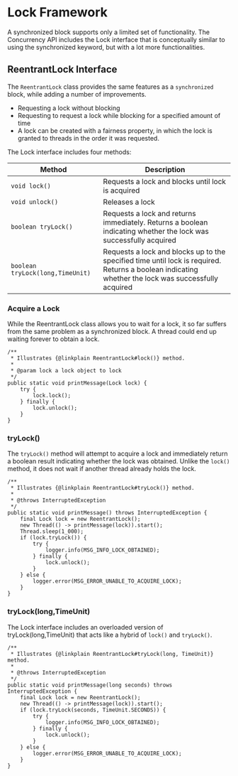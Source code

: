 # Lock Framework

A synchronized block supports only a limited set of functionality.
The Concurrency API includes the Lock interface that is conceptually similar to using the synchronized keyword, but with a lot more functionalities.

## ReentrantLock Interface
The `ReentrantLock` class provides the same features as a `synchronized` block, while adding a number of improvements.
* Requesting a lock without blocking
* Requesting to request a lock while blocking for a specified amount of time
* A lock can be created with a fairness property, in which the lock is granted to threads in the order it was requested.

The Lock interface includes four methods:

|Method|Description|
|---|---|
|`void lock()`|Requests a lock and blocks until lock is acquired|
|`void unlock()`|Releases a lock|
|`boolean tryLock()`|Requests a lock and returns immediately. Returns a boolean indicating whether the lock was successfully acquired|
|`boolean tryLock(long,TimeUnit)` |Requests a lock and blocks up to the specified time until lock is required. Returns a boolean indicating whether the lock was successfully acquired|

### Acquire a Lock
While the ReentrantLock class allows you to wait for a lock, it so far suffers from the same problem as a synchronized block. A thread could end up waiting forever to obtain a lock.
```
/**
 * Illustrates {@linkplain ReentrantLock#lock()} method.
 *
 * @param lock a lock object to lock
 */
public static void printMessage(Lock lock) {
    try {
        lock.lock();
    } finally {
        lock.unlock();
    }
}
```

### tryLock()
The `tryLock()` method will attempt to acquire a lock and immediately return a boolean result indicating whether the lock was obtained. Unlike the `lock()` method, it does not wait if another thread already holds the lock.
```
/**
 * Illustrates {@linkplain ReentrantLock#tryLock()} method.
 *
 * @throws InterruptedException
 */
public static void printMessage() throws InterruptedException {
    final Lock lock = new ReentrantLock();
    new Thread(() -> printMessage(lock)).start();
    Thread.sleep(1_000);
    if (lock.tryLock()) {
        try {
            logger.info(MSG_INFO_LOCK_OBTAINED);
        } finally {
            lock.unlock();
        }
    } else {
        logger.error(MSG_ERROR_UNABLE_TO_ACQUIRE_LOCK);
    }
}
```

### tryLock(long,TimeUnit)
The Lock interface includes an overloaded version of tryLock(long,TimeUnit) that acts like a hybrid of `lock()` and `tryLock()`.
```
/**
 * Illustrates {@linkplain ReentrantLock#tryLock(long, TimeUnit)} method.
 *
 * @throws InterruptedException
 */
public static void printMessage(long seconds) throws InterruptedException {
    final Lock lock = new ReentrantLock();
    new Thread(() -> printMessage(lock)).start();
    if (lock.tryLock(seconds, TimeUnit.SECONDS)) {
        try {
            logger.info(MSG_INFO_LOCK_OBTAINED);
        } finally {
            lock.unlock();
        }
    } else {
        logger.error(MSG_ERROR_UNABLE_TO_ACQUIRE_LOCK);
    }
}
```